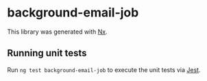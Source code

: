 # background-email-job

This library was generated with [Nx](https://nx.dev).

## Running unit tests

Run `ng test background-email-job` to execute the unit tests via [Jest](https://jestjs.io).
